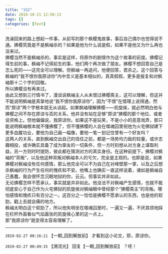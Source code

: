 ```yaml
---
title: "152"
date: 2018-10-21 12:50:13
tags: []
categories: [Text]
---
```


<p dir="ltr"  >洗澡回来的路上想起一件事，从前写的那个枫樱鬼故事，事后自己偶尔也觉得说不通。拂樱究竟是不是枫岫杀的？如果是他为什么说是假，如果不是他又为什么再也没来过。<br />拂樱当然不是枫岫杀的，事实是这样，将原作的剧情作为这个故事的前提。拂樱记得生前的事，枫岫不记得前生的事，他们两个再次做了朋友。拂樱不想回答自己是怎么死的——这完全可以理解。但枫岫一再追问，他便回答，君杀之。这个回答与枫岫的“我不恨你我原谅你”内中含义是基本相似的，真真假假，更多是报复和对枫岫那十二个字的回敬。<br />所以拂樱没有再来过。<br />由此又想到三行情书了，漫谈说枫岫主人从未恨过拂樱斋主，这可以理解，但这并不能说明枫岫是真挚地说“我不恨你我原谅你”，因为“不恨”在情理上说得通，然而“原谅”两个字根本就无从谈起。如果枫岫理解拂樱——凯旋侯，就必然明白他与拂樱之间不存在原谅与否的关系，他并没有站在足够“原谅”拂樱的那个地位、或者说资格上。但他偏偏说，我原谅你。如果这不是玩笑，不是小小的恶意戏弄，那只能说明枫岫根本就不懂拂樱了，但不懂拂樱的人会在噬魂囚里祝他为火宅佛狱建下更多血腥功业，要他为自己画一幅像，要他一笔一划记住曾有一个好友吗？<br />这两人的关系，直到枫岫交出自己的信任之前，都是一场势均力敌的较量，或许志趣相投，或许确实具备了成为挚友的一切条件，但一方时刻想从对方身上谋取利益，另一方则时时提防，彼此都在猜测对方的真实身份。在这种前提下，拂樱对枫岫的“背叛”，以及他这种背叛对枫岫本人的亏欠，完全是主观的。也即是说，如果拂樱对枫岫没有任何感情，那么他完全可以不为自己在对峰壁那一掌，以及之后想杀枫岫的行为产生任何的愧疚和不安。他嘴上也确实一直这样说着，诸如是枫岫自己愚蠢，我会很怀念沉眠地狱的你，云云。但事实并非如此。<br />无论拂樱怎样不愿承认，事实就是并非如此。他没法不对枫岫产生感情，也就不能彻底安心于自己作为火宅佛狱的凯旋侯对枫岫眼中曾经那个“拂樱斋主”的背叛。哪怕感情和愧疚只有百分之一。这百分之一恰恰是拂樱不愿承认的东西，也是他的软肋，戳上去就会痛的地方。<br />枫岫太明白这个软肋了，所以他失明坐在噬魂囚里时，一遍又一遍，不厌其烦地踩在栏杆外面看似气焰嚣张的凯旋侯心里的这一点上。<br />那“我原谅你”就变得太容易理解了。</p>

<!-- more -->

---

`2019-02-27 00:16:11` 【一朝\_回到解放前】 才看到这小论文，耶，原谅你。

`2019-02-27 00:49:15` 【溯流光】 回复【一朝\_回到解放前】 ？呸！
